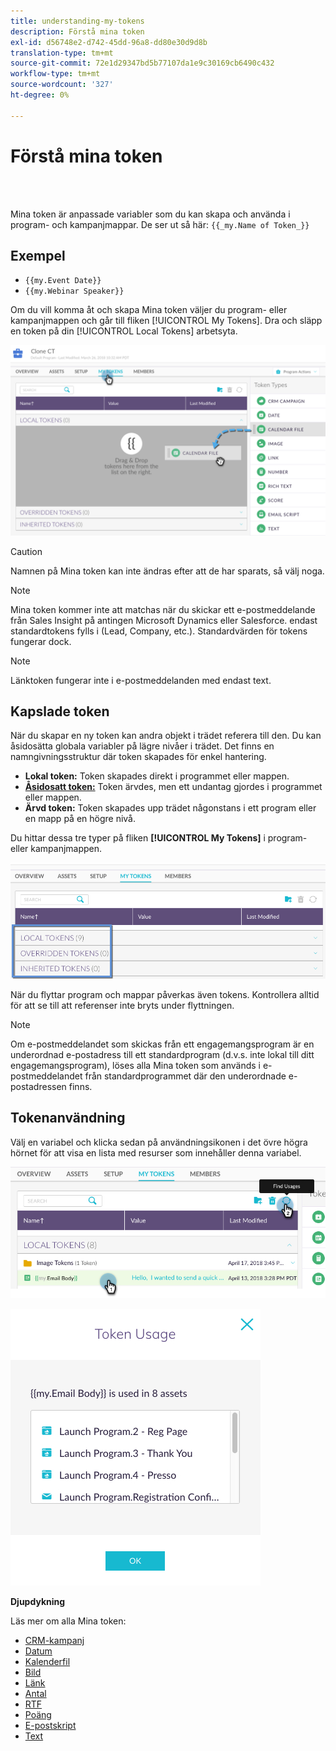 ```yaml
---
title: understanding-my-tokens
description: Förstå mina token
exl-id: d56748e2-d742-45dd-96a8-dd80e30d9d8b
translation-type: tm+mt
source-git-commit: 72e1d29347bd5b77107da1e9c30169cb6490c432
workflow-type: tm+mt
source-wordcount: '327'
ht-degree: 0%

---
```


# Förstå mina token

<br> 

Mina token är anpassade variabler som du kan skapa och använda i program- och kampanjmappar. De ser ut så här: `{{_my.Name of Token_}}`

## Exempel

* `{{my.Event Date}}`
* `{{my.Webinar Speaker}}`

Om du vill komma åt och skapa Mina token väljer du program- eller kampanjmappen och går till fliken [!UICONTROL My Tokens]. Dra och släpp en token på din [!UICONTROL Local Tokens] arbetsyta.

![Bild ett](/help/sky/assets/my-tokens/understanding-my-tokens/understanding-my-tokens-1.png)

>[!CAUTION]
>
>Namnen på Mina token kan inte ändras efter att de har sparats, så välj noga.

>[!NOTE]
>
>Mina token kommer inte att matchas när du skickar ett e-postmeddelande från Sales Insight på antingen Microsoft Dynamics eller Salesforce. endast standardtokens fylls i (Lead, Company, etc.). Standardvärden för tokens fungerar dock.

>[!NOTE]
>
>Länktoken fungerar inte i e-postmeddelanden med endast text.

## Kapslade token

När du skapar en ny token kan andra objekt i trädet referera till den. Du kan åsidosätta globala variabler på lägre nivåer i trädet. Det finns en namngivningsstruktur där token skapades för enkel hantering.

* **Lokal token:** Token skapades direkt i programmet eller mappen.
* **[Åsidosatt token:](/help/sky/override-an-inherited-my-token.md)** Token ärvdes, men ett undantag gjordes i programmet eller mappen.
* **Ärvd token:** Token skapades upp trädet någonstans i ett program eller en mapp på en högre nivå.

Du hittar dessa tre typer på fliken **[!UICONTROL My Tokens]** i program- eller kampanjmappen.

![Bild två](/help/sky/assets/my-tokens/understanding-my-tokens/understanding-my-tokens-2.png)

När du flyttar program och mappar påverkas även tokens. Kontrollera alltid för att se till att referenser inte bryts under flyttningen.

>[!NOTE]
>
>Om e-postmeddelandet som skickas från ett engagemangsprogram är en underordnad e-postadress till ett standardprogram (d.v.s. inte lokal till ditt engagemangsprogram), löses alla Mina token som används i e-postmeddelandet från standardprogrammet där den underordnade e-postadressen finns.

## Tokenanvändning

Välj en variabel och klicka sedan på användningsikonen i det övre högra hörnet för att visa en lista med resurser som innehåller denna variabel.

![Bild tre](/help/sky/assets/my-tokens/understanding-my-tokens/understanding-my-tokens-3.png)

![Bild fyra](/help/sky/assets/my-tokens/understanding-my-tokens/understanding-my-tokens-4.png)

**Djupdykning**

Läs mer om alla Mina token:

* [CRM-kampanj](/help/sky/my-token-crm-campaign.md)
* [Datum](/help/sky/my-token-date.md)
* [Kalenderfil](/help/sky/my-token-calendar-file.md)
* [Bild](/help/sky/my-token-image.md)
* [Länk](/help/sky/my-token-link.md)
* [Antal](/help/sky/my-token-number.md)
* [RTF](/help/sky/my-token-rich-text.md)
* [Poäng](/help/sky/my-token-score.md)
* [E-postskript](/help/sky/my-token-email-script.md)
* [Text](/help/sky/my-token-text.md)
